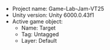 <!-- UNITY CODE ASSIST INSTRUCTIONS START -->
- Project name: Game-Lab-Jam-VT25
- Unity version: Unity 6000.0.43f1
- Active game object:
  - Name: Target
  - Tag: Untagged
  - Layer: Default
<!-- UNITY CODE ASSIST INSTRUCTIONS END -->